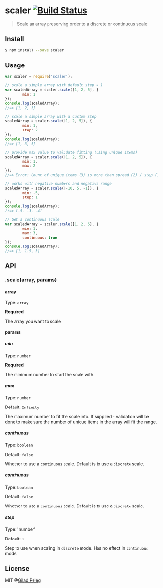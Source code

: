 # scaler [![Build Status](http://img.shields.io/travis/pgilad/scaler.svg?style=flat)](https://travis-ci.org/pgilad/scaler)

> Scale an array preserving order to a discrete or continuous scale

## Install

```bash
$ npm install --save scaler
```

## Usage

```js
var scaler = require('scaler');

// scale a simple array with default step = 1
var scaledArray = scaler.scale([1, 2, 5], {
        min: 1
});
console.log(scaledArray);
//=> [1, 2, 3]

// scale a simple array with a custom step
scaledArray = scaler.scale([1, 2, 5]), {
        min: 1,
        step: 2
});
console.log(scaledArray);
//=> [1, 3, 5]

// provide max value to validate fitting (using unique items)
scaledArray = scaler.scale([1, 2, 5]), {
        min: 1,
        max: 2
});
//=> Error: Count of unique items (3) is more than spread (2) / step (1)

// works with negative numbers and negative range
scaledArray = scaler.scale([-10, 5, -1]), {
        min: -5,
        step: 1
});
console.log(scaledArray);
//=> [-5, -3, -4]

// Get a continuous scale
var scaledArray = scaler.scale([1, 2, 5], {
        min: 1,
        max: 3,
        continuous: true
});
console.log(scaledArray);
//=> [1, 1.5, 3]
```

## API

### .scale(array, params)

#### array

Type: `array`

**Required**

The array you want to scale

#### params

##### min

Type: `number`

**Required**

The minimum number to start the scale with.

##### max

Type: `number`

Default: `Infinity`

The maximum number to fit the scale into.
If supplied - validation will be done to make sure the number of unique items in the array will fit the range.

##### continuous

Type: `boolean`

Default: `false`

Whether to use a `continuous` scale. Default is to use a `discrete` scale.

##### continuous

Type: `boolean`

Default: `false`

Whether to use a `continuous` scale. Default is to use a `discrete` scale.

##### step

Type: 'number'

Default: `1`

Step to use when scaling in `discrete` mode. Has no effect in `continuous` mode.

## License
MIT @[Gilad Peleg](http://giladpeleg.com)
